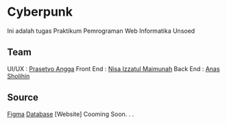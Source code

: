# Cyberpunk

Ini adalah tugas Praktikum Pemrograman Web Informatika Unsoed

## Team

UI/UX : [Prasetyo Angga](https://github.com/prasetyoangga07)
Front End : [Nisa Izzatul Maimunah](https://github.com/nsaizza29)
Back End : [Anas Sholihin](https://github.com/anasshin)

## Source

[Figma](https://www.figma.com/design/GeDIibRbLRLctraoDvw5x1/Cyberpunk?node-id=0-1&t=SFk9sEbldJ3bcB3T-1)
[Database](https://github.com/prasetyoangga07/server/db_cyberpunk.sql)
[Website] Cooming Soon. . .
